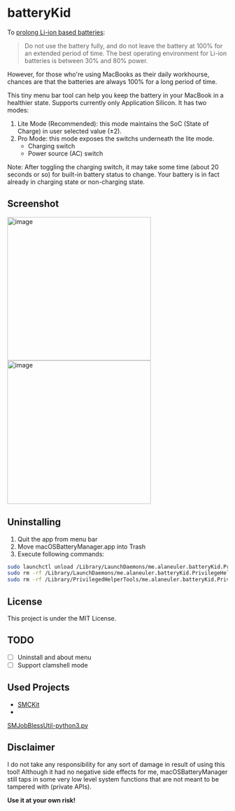 # batteryKid
To [prolong Li-ion based 
batteries](https://www.apple.com/batteries/maximizing-performance/):

> Do not use the battery fully, and do not leave the battery at 100% for 
an extended period of time. The best operating environment for Li-ion 
batteries is between 30% and 80% power.

However, for those who're using MacBooks as their daily workhourse, chances 
are that the batteries are always 100% for a long period of time.

This tiny menu bar tool can help you keep the battery in your MacBook in a healthier state. Supports currently only Application Silicon. It has two modes:
1. Lite Mode (Recommended): this mode maintains the SoC (State of Charge) in user selected value (±2).
2. Pro Mode: this mode exposes the switchs underneath the lite mode.
   - Charging switch
   - Power source (AC) switch

Note: After toggling the charging switch, it may take some time (about 20 seconds or so) for built-in battery status to change. Your battery is in fact already in charging state or non-charging state.

## Screenshot
<img width="328" alt="image" 
src="https://user-images.githubusercontent.com/8054939/204074543-e33cef53-77d8-4f31-b610-4f028c6eda82.png">
<img width="328" alt="image" 
src="https://user-images.githubusercontent.com/8054939/204074570-4e361b83-62a4-4b64-af40-7f2c566ecbf7.png">

## Uninstalling
1. Quit the app from menu bar
2. Move macOSBatteryManager.app into Trash
3. Execute following commands:
```bash
sudo launchctl unload /Library/LaunchDaemons/me.alaneuler.batteryKid.PrivilegeHelper.plist
sudo rm -rf /Library/LaunchDaemons/me.alaneuler.batteryKid.PrivilegeHelper.plist
sudo rm -rf /Library/PrivilegedHelperTools/me.alaneuler.batteryKid.PrivilegeHelper
```

## License
This project is under the MIT License.

## TODO
- [ ] Uninstall and about menu
- [ ] Support clamshell mode

## Used Projects
- [SMCKit](https://github.com/beltex/SMCKit)
- 
[SMJobBlessUtil-python3.py](https://gist.github.com/mikeyh/89a1e2ecc6849ff6056b7391c5216799)

## Disclaimer
I do not take any responsibility for any sort of damage in result of using 
this tool! Although it had no negative side effects for me, 
macOSBatteryManager still taps in some very low level system functions 
that are not meant to be tampered with (private APIs).

**Use it at your own risk!**
